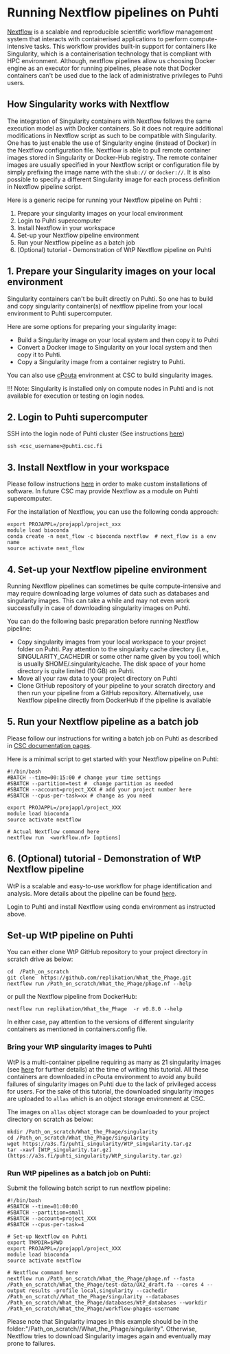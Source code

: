 
# Running Nextflow pipelines on Puhti
[Nextflow](https://www.nextflow.io/) is a scalable and reproducible scientific workflow management system that interacts with containerised applications to perform compute-intensive tasks. This workflow provides built-in support for containers like Singularity, which is a containerisation technology that is compliant with HPC environment. Although, nextflow pipelines allow us choosing Docker engine as an executor for running pipelines, please note that Docker containers can't be used due to the lack of administrative privileges to Puhti users. 

## How Singularity works with Nextflow
The integration of Singularity containers with Nextflow follows the same execution model as with Docker containers. So it does not require additional modifications in Nextflow script as such to be compatible with Singularity. One has to just enable the use of Singularity engine (instead of Docker) in the Nextflow configuration file. Nextflow is able to pull remote container images stored in Singularity or Docker-Hub registry. The remote container images are usually specified in your Nextflow script or configuration file by simply prefixing the image name with the `shub://` or `docker://`. It is also possible to specify a different Singularity image for each process definition in Nextflow pipeline script. 

Here is a generic recipe for running your Nextflow pipeline on Puhti :
1. Prepare your singularity images on your local environment
2. Login to Puhti supercomputer
3. Install Nextflow in your workspace
4. Set-up your Nextflow pipeline environment
5. Run your Nextflow pipeline as a batch job
6. (Optional) tutorial - Demonstration of WtP Nextflow pipeline on Puhti

## 1. Prepare your Singularity images on your local environment

Singularity containers can't be built directly on Puhti. So one has to build and copy singularity container(s) of nextflow pipeline from your local environment to Puhti supercomputer. 

Here are some options for preparing your singularity image:

- Build a Singularity image on your local system  and then copy it to Puhti
- Convert a Docker image to Singularity on your local system and then copy it to Puhti.
- Copy a Singularity image from a container registry to Puhti.

You can also use [cPouta](../../cloud/pouta/launch-vm-from-web-gui.md) environment at CSC to build singularity images.

!!!  Note: Singularity is installed only on compute nodes in Puhti and is not available for execution or testing on login nodes.

## 2. Login to Puhti supercomputer

SSH into the login node of Puhti cluster (See instructions [here](../../computing/overview.md))

```
ssh <csc_username>@puhti.csc.fi
```

## 3. Install Nextflow in your workspace

Please follow instructions [here](../../apps/bioconda.md#2-installing-software-for-your-own-use-with-bioconda) in order to make custom installations of software. In future CSC may provide Nextflow as a module on Puhti supercomputer.

For the installation of Nextflow, you can use the following conda approach: 

```
export PROJAPPL=/projappl/project_xxx
module load bioconda
conda create -n next_flow -c bioconda nextflow  # next_flow is a env name
source activate next_flow  
```

## 4. Set-up your Nextflow pipeline environment

Running Nextflow pipelines can sometimes be quite compute-intensive and may require downloading large volumes of data such as databases and singularity images. This can take a while and may not even work successfully in case of downloading singularity images on Puhti. 

You can do the following basic preparation before running Nextflow pipeline:

- Copy singularity images from your local workspace to your project folder on Puhti. Pay attention to the singularity cache directory (i.e., SINGULARITY_CACHEDIR or some other name given by you tool) which is usually $HOME/.singularity/cache. The disk space of your home directory is quite limited (10 GB) on Puhti.
- Move all your raw data to your project directory on Puhti
- Clone GitHub repository of your pipeline to your scratch directory and then run your pipeline from a GitHub repository. Alternatively, use Nextflow pipeline directly from DockerHub if the pipeline is available

## 5. Run your Nextflow pipeline as a batch job

Please follow our instructions for writing a batch job on Puhti as described in [CSC documentation pages](../../computing/running/example-job-scripts-puhti.md).

Here is a minimal script to get started with your Nextflow pipeline on Puhti:

```
#!/bin/bash
#BATCH --time=00:15:00 # change your time settings
#SBATCH --partition=test #  change partition as needed
#SBATCH --account=project_XXX # add your project number here
#SBATCH --cpus-per-task=xx # change as you need

export PROJAPPL=/projappl/project_XXX
module load bioconda
source activate nextflow

# Actual Nextflow command here
nextflow run  <workflow.nf> [options]
```

## 6. (Optional) tutorial - Demonstration of WtP Nextflow pipeline

WtP is a scalable and easy-to-use workflow for phage identification and analysis. More details about the pipeline can be found [here](https://github.com/replikation/What_the_Phage).

Login to Puhti and install Nextflow using conda environment as instructed above.

## Set-up WtP pipeline on Puhti

You can either clone WtP GitHub repository to your project directory in scratch drive  as below:

```
cd  /Path_on_scratch
git clone  https://github.com/replikation/What_the_Phage.git
nextflow run /Path_on_scratch/What_the_Phage/phage.nf --help
```

or pull the Nextflow pipeline from DockerHub:

```
nextflow run replikation/What_the_Phage  -r v0.8.0 --help
```

In either case, pay attention to the versions of different singularity containers as mentioned in containers.config file. 

### Bring your WtP singularity images to Puhti

WtP is a multi-container pipeline requiring as many as 21 singularity images (see [here](https://github.com/replikation/What_the_Phage/blob/master/configs/container.config) for further details) at the time of writing this tutorial. All these containers are downloaded in cPouta environment to avoid any build failures of singularity images on Puhti due to the lack of privileged access for users. For the sake of this tutorial, the downloaded singularity images are uploaded to ``allas`` which is an object storage environment at CSC.

The images on `allas` object storage can be downloaded to your project directory on scratch as below:
```
mkdir /Path_on_scratch/What_the_Phage/singularity
cd /Path_on_scratch/What_the_Phage/singularity
wget https://a3s.fi/puhti_singularity/WtP_singularity.tar.gz
tar -xavf [WtP_singularity.tar.gz](https://a3s.fi/puhti_singularity/WtP_singularity.tar.gz)
```

### Run WtP pipelines as a batch job on Puhti:

Submit the following batch script to run nextflow pipeline:

```
#!/bin/bash
#SBATCH --time=01:00:00
#SBATCH --partition=small
#SBATCH --account=project_XXX
#SBATCH --cpus-per-task=4

# Set-up Nextflow on Puhti
export TMPDIR=$PWD
export PROJAPPL=/projappl/project_XXX
module load bioconda
source activate nextflow

# Nextflow command here
nextflow run /Path_on_scratch/What_the_Phage/phage.nf --fasta /Path_on_scratch/What_the_Phage/test-data/OX2_draft.fa --cores 4 --output results -profile local,singularity --cachedir /Path_on_scratch//What_the_Phage/singularity --databases /Path_on_scratch/What_the_Phage/databases/WtP_databases --workdir
/Path_on_scratch/What_the_Phage/workflow-phages-username 
```

Please note that Singularity images in this example should be in the folder:"/Path_on_scratch//What_the_Phage/singularity". Otherwise, Nextflow tries to download Singularity images again and eventually may prone to failures.
